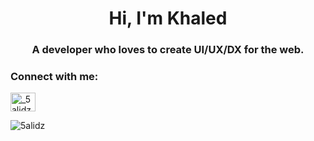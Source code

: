 <h1 align="center">Hi, I'm Khaled</h1>
<h3 align="center">A developer who loves to create UI/UX/DX for the web.</h3>


<h3 align="left">Connect with me:</h3>
<p align="left">
<a href="https://twitter.com/_5alidz" target="blank"><img align="center" src="https://raw.githubusercontent.com/rahuldkjain/github-profile-readme-generator/master/src/images/icons/Social/twitter.svg" alt="_5alidz" height="30" width="40" /></a>
</p>

<p><img align="center" src="https://github-readme-streak-stats.herokuapp.com/?user=5alidz&" alt="5alidz" /></p>

